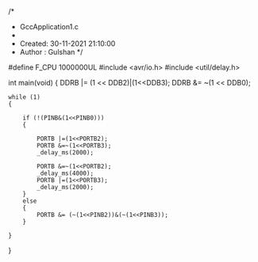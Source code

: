 /*
 * GccApplication1.c
 *
 * Created: 30-11-2021 21:10:00
 * Author : Gulshan
 */ 

#define F_CPU 1000000UL
#include <avr/io.h>
#include <util/delay.h>

int main(void)
{
	DDRB |= (1 << DDB2)|(1<<DDB3);
	DDRB &= ~(1 << DDB0);


	while (1)
	{
		
		if (!(PINB&(1<<PINB0)))
		{
			
			PORTB |=(1<<PORTB2);
			PORTB &=~(1<<PORTB3);
			_delay_ms(2000);
			
			PORTB &=~(1<<PORTB2);
			_delay_ms(4000);
			PORTB |=(1<<PORTB3);
			_delay_ms(2000);
		}
		else
		{
			PORTB &= (~(1<<PINB2))&(~(1<<PINB3));
		}

	}
}
